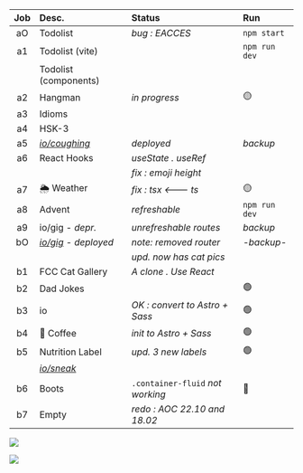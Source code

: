 | Job     | Desc.                   | Status                                 | Run            |
| :-----: | :---------------------- | :------------------------------------- | :------------- |
| aO      | Todolist                | _bug : EACCES_                         | `npm start`
| a1      | Todolist (vite)         |                                        | `npm run dev`
| &#8203; | Todolist (components)   |                                        | 
| a2      | Hangman                 | _in progress_                          | :yellow_circle:
| a3      | Idioms                  |                                        | 
| a4      | HSK-3                   |                                        | 
| a5      | [*io/coughing*](https://nuoxoxo.github.io/coughing) | _deployed_ | _backup_
| a6      | React Hooks             | _useState . useRef_                    | 
| &#8203; |                         | _fix : emoji height_                   | 
| a7      | :sun_behind_rain_cloud: Weather |  _fix : tsx <--- ts_           | :yellow_circle:
| a8      | Advent                  | _refreshable_                          | `npm run dev` 
| a9      | io/gig - _depr._      | _unrefreshable routes_                   | _backup_
| bO      | [*io/gig*](https://nuoxoxo.github.io/gig) _- deployed_ | _note: removed router_ | _-backup-_
| &#8203; |                         | _upd. now has cat pics_                |
| b1      | FCC Cat Gallery         | _A clone . Use React_                  | 
| b2      | Dad Jokes               |                                        | :green_circle:
| b3      | io                      | _OK : convert to Astro + Sass_         | :green_circle:
| b4      | :bubble_tea: Coffee     | _init to Astro + Sass_                 | :green_circle:
| b5      | Nutrition Label         | _upd. 3 new labels_                    | :green_circle:
|| [*io/sneak*](https://nuoxoxo.github.io/sneak/)
| b6      | Boots                   | `.container-fluid` _not working_       | :red_circle:
| b7      | Empty                   | _redo : AOC 22.10 and 18.02_

![](https://i.imgur.com/2hQLua4.png)

![](https://i.imgur.com/Vi97P6T.jpg)

